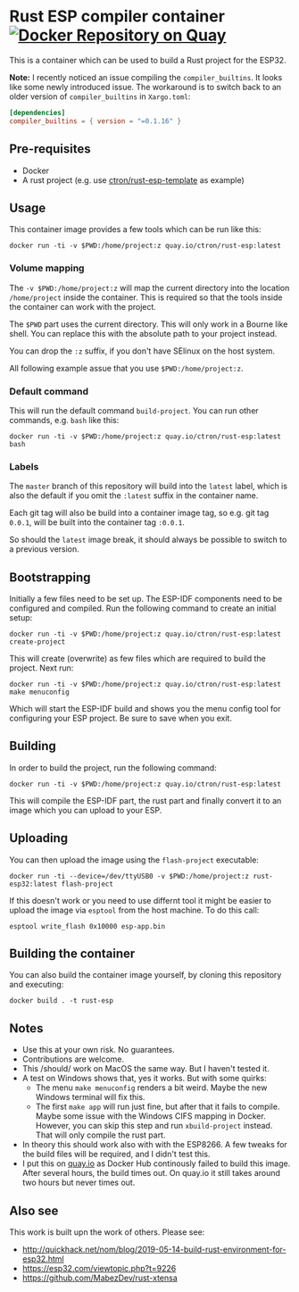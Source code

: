 # Rust ESP compiler container [![Docker Repository on Quay](https://quay.io/repository/ctron/rust-esp/status "Docker Repository on Quay")](https://quay.io/repository/ctron/rust-esp)

This is a container which can be used to build a Rust project for the ESP32.

**Note:** I recently noticed an issue compiling the `compiler_builtins`. It looks like some newly introduced issue.
The workaround is to switch back to an older version of `compiler_builtins` in `Xargo.toml`:

~~~toml
[dependencies]
compiler_builtins = { version = "=0.1.16" }
~~~

## Pre-requisites

  * Docker
  * A rust project (e.g. use [ctron/rust-esp-template](https://github.com/ctron/rust-esp-template) as example)

## Usage

This container image provides a few tools which can be run like this:

    docker run -ti -v $PWD:/home/project:z quay.io/ctron/rust-esp:latest

### Volume mapping

The `-v $PWD:/home/project:z` will map the current directory into the location
`/home/project` inside the container. This is required so that the tools inside
the container can work with the project.

The `$PWD` part uses the current directory. This will only work in a Bourne like shell. You can replace
this with the absolute path to your project instead.

You can drop the `:z` suffix, if you don't have SElinux on the host system.

All following example assue that you use `$PWD:/home/project:z`.

### Default command

This will run the default command `build-project`. You can run other commands, e.g. `bash` like this:

    docker run -ti -v $PWD:/home/project:z quay.io/ctron/rust-esp:latest bash

### Labels

The `master` branch of this repository will build into the `latest` label, which is also the default
if you omit the `:latest` suffix in the container name.

Each git tag will also be build into a container image tag, so e.g. git tag `0.0.1`, will be built into
the container tag `:0.0.1`.

So should the `latest` image break, it should always be possible to switch to a previous version.

## Bootstrapping

Initially a few files need to be set up. The ESP-IDF components need to be configured and compiled.
Run the following command to create an initial setup:

    docker run -ti -v $PWD:/home/project:z quay.io/ctron/rust-esp:latest create-project

This will create (overwrite) as few files which are required to build the project.
Next run:

    docker run -ti -v $PWD:/home/project:z quay.io/ctron/rust-esp:latest make menuconfig

Which will start the ESP-IDF build and shows you the menu config tool for configuring
your ESP project. Be sure to save when you exit.

## Building

In order to build the project, run the following command:

    docker run -ti -v $PWD:/home/project:z quay.io/ctron/rust-esp:latest

This will compile the ESP-IDF part, the rust part and finally convert it to an image
which you can upload to your ESP.

## Uploading

You can then upload the image using the `flash-project` executable:

    docker run -ti --device=/dev/ttyUSB0 -v $PWD:/home/project:z rust-esp32:latest flash-project

If this doesn't work or you need to use differnt tool it might be easier to
upload the image via `esptool` from the host machine. To do this call:

    esptool write_flash 0x10000 esp-app.bin

## Building the container

You can also build the container image yourself, by cloning this repository and executing:

    docker build . -t rust-esp

## Notes

  * Use this at your own risk. No guarantees.
  * Contributions are welcome.
  * This /should/ work on MacOS the same way. But I haven't tested it.
  * A test on Windows shows that, yes it works. But with some quirks:
    * The menu `make menuconfig` renders a bit weird. Maybe the new Windows terminal will fix this.
    * The first `make app` will run just fine, but after that it fails to compile. Maybe some
      issue with the Windows CIFS mapping in Docker. However, you can skip this step and run `xbuild-project`
      instead. That will only compile the rust part.
  * In theory this should work also with with the ESP8266. A few tweaks for the build files
    will be required, and I didn't test this.
  * I put this on [quay.io](https:/quay.io) as Docker Hub continously failed to build this
    image. After several hours, the build times out. On quay.io it still takes around two hours
    but never times out.

## Also see

This work is built upn the work of others. Please see:

  * http://quickhack.net/nom/blog/2019-05-14-build-rust-environment-for-esp32.html
  * https://esp32.com/viewtopic.php?t=9226
  * https://github.com/MabezDev/rust-xtensa

